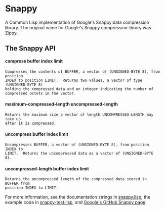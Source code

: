 # Snappy

A Common Lisp implementation of Google's Snappy data compression library.  The
original name for Google's Snappy compression library was Zippy.

## The Snappy API

#### compress buffer index limit

```
Compresses the contents of BUFFER, a vector of (UNSIGNED-BYTE 8), from position
INDEX to position LIMIT.  Returns two values, a vector of type (UNSIGNED-BYTE 8)
holding the compressed data and an integer indicating the number of
compressed octets in the vector.
```

#### maximum-compressed-length uncompressed-length

```
Returns the maximum size a vector of length UNCOMPRESSED-LENGTH may take up
after it is compressed.
```

#### uncompress buffer index limit

```
Uncompresses BUFFER, a vector of (UNSIGNED-BYTE 8), from position INDEX to
LIMIT.  Returns the uncompressed data as a vector of (UNSIGNED-BYTE 8).
```

#### uncompressed-length buffer index limit

```
Returns the uncompressed length of the compressed data stored in BUFFER from
position INDEX to LIMIT.
```

For more information, see the documentation strings in
[snappy.lisp](https://github.com/brown/snappy/blob/master/snappy.lisp), the
example code in
[snappy-test.lisp](https://github.com/brown/snappy/blob/master/snappy-test.lisp),
and [Google's GitHub Snappy page](https://github.com/google/snappy).
